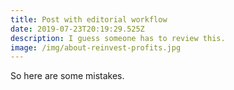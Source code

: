 ```yaml
---
title: Post with editorial workflow
date: 2019-07-23T20:19:29.525Z
description: I guess someone has to review this.
image: /img/about-reinvest-profits.jpg
---
```

So here are some mistakes.
